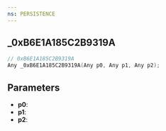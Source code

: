 ```yaml
---
ns: PERSISTENCE
---
```

## _0xB6E1A185C2B9319A

```c
// 0xB6E1A185C2B9319A
Any _0xB6E1A185C2B9319A(Any p0, Any p1, Any p2);
```

## Parameters
* **p0**:
* **p1**:
* **p2**:
